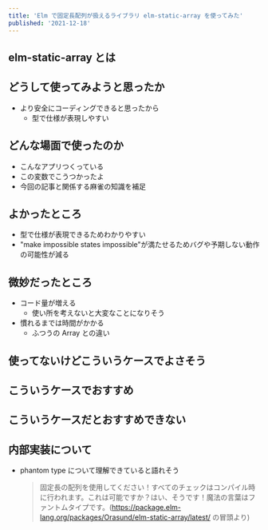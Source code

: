 ```yaml
---
title: 'Elm で固定長配列が扱えるライブラリ elm-static-array を使ってみた'
published: '2021-12-18'
---
```


## elm-static-array とは
## どうして使ってみようと思ったか
  - より安全にコーディングできると思ったから
    - 型で仕様が表現しやすい
## どんな場面で使ったのか
  - こんなアプリつくっている
  - この変数でこうつかったよ
  - 今回の記事と関係する麻雀の知識を補足
## よかったところ
  - 型で仕様が表現できるためわかりやすい
  - "make impossible states impossible"が満たせるためバグや予期しない動作の可能性が減る
## 微妙だったところ
  - コード量が増える
    - 使い所を考えないと大変なことになりそう
  - 慣れるまでは時間がかかる
    - ふつうの Array との違い
## 使ってないけどこういうケースでよさそう
## こういうケースでおすすめ
## こういうケースだとおすすめできない
## 内部実装について
  - phantom type について理解できていると語れそう
    > 固定長の配列を使用してください！すべてのチェックはコンパイル時に行われます。これは可能ですか？はい、そうです！魔法の言葉はファントムタイプです。(https://package.elm-lang.org/packages/Orasund/elm-static-array/latest/ の冒頭より)



